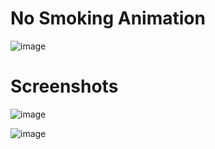 # No Smoking Animation

![image](https://user-images.githubusercontent.com/72864817/171863780-16f7afb7-32a5-4547-a427-23c8a8ed0524.png)

# Screenshots

![image](https://user-images.githubusercontent.com/72864817/174443848-183bb545-043d-41a4-8cbe-969dff3f432a.png)

![image](https://user-images.githubusercontent.com/72864817/174443880-34517a7c-5973-463c-84b4-e1a577f3f7fa.png)
